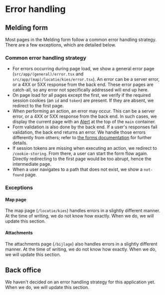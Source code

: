 # Error handling

## Melding form

Most pages in the Melding form follow a common error handling strategy.
There are a few exceptions, which are detailed below.

### Common error handling strategy

- For errors occurring during page load, we show a general error page (`src/app/(general)/error.tsx` and `src/app/(map)/locatie/kies/error.tsx`).
  An error can be a server error, or a 4XX or 5XX response from the back end.
  These error pages are catch-all, so any error not specifically addressed will end up here.
- On page load for all pages except the first, we verify if the required session cookies (an `id` and `token`) are present.
  If they are absent, we redirect to the first page.
- When performing an action, an error may occur.
  This can be a server error, or a 4XX or 5XX response from the back end.
  In such cases, we display the current page with an [Alert](https://designsystem.amsterdam/?path=/docs/components-feedback-alert--docs) at the top of the `main` container.
- Form validation is also done by the back end.
  If a user's responses fail validation, the back end returns an error.
  We handle those errors differently from others; refer to [the forms documentation](./0007-forms.md) for further details.
- If session tokens are missing when executing an action, we redirect to `/cookie-storing`.
  From there, a user can start the form flow again.
  Directly redirecting to the first page would be too abrupt, hence the intermediate page.
- When a user navigates to a path that does not exist, we show a `not-found` page.

### Exceptions

#### Map page

The map page (`/locatie/kies`) handles errors in a slightly different manner.
At the time of writing, we do not know how exactly.
When we do, we will update this section.

#### Attachments

The attachments page (`/bijlage`) also handles errors in a slightly different manner.
At the time of writing, we do not know how exactly.
When we do, we will update this section.

## Back office

We haven't decided on an error handling strategy for this application yet.
When we do, we will update this section.
